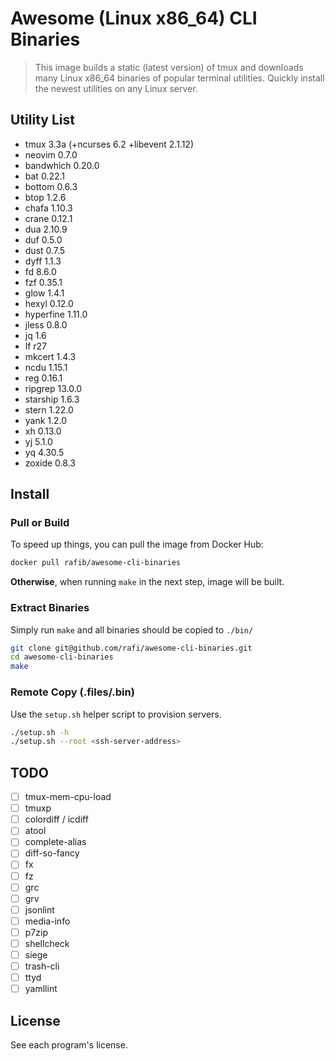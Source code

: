 # Awesome (Linux x86_64) CLI Binaries

> This image builds a static (latest version) of tmux and downloads many Linux
> x86_64 binaries of popular terminal utilities. Quickly install the newest
> utilities on any Linux server.

## Utility List

- tmux 3.3a (+ncurses 6.2 +libevent 2.1.12)
- neovim 0.7.0
- bandwhich 0.20.0
- bat 0.22.1
- bottom 0.6.3
- btop 1.2.6
- chafa 1.10.3
- crane 0.12.1
- dua 2.10.9
- duf 0.5.0
- dust 0.7.5
- dyff 1.1.3
- fd 8.6.0
- fzf 0.35.1
- glow 1.4.1
- hexyl 0.12.0
- hyperfine 1.11.0
- jless 0.8.0
- jq 1.6
- lf r27
- mkcert 1.4.3
- ncdu 1.15.1
- reg 0.16.1
- ripgrep 13.0.0
- starship 1.6.3
- stern 1.22.0
- yank 1.2.0
- xh 0.13.0
- yj 5.1.0
- yq 4.30.5
- zoxide 0.8.3

## Install

### Pull or Build

To speed up things, you can pull the image from Docker Hub:

```sh
docker pull rafib/awesome-cli-binaries
```

**Otherwise**, when running `make` in the next step, image will be built.

### Extract Binaries

Simply run `make` and all binaries should be copied to `./bin/`

```sh
git clone git@github.com/rafi/awesome-cli-binaries.git
cd awesome-cli-binaries
make
```

### Remote Copy (.files/.bin)

Use the `setup.sh` helper script to provision servers.

```sh
./setup.sh -h
./setup.sh --root <ssh-server-address>
```

## TODO

- [ ] tmux-mem-cpu-load
- [ ] tmuxp
- [ ] colordiff / icdiff
- [ ] atool
- [ ] complete-alias
- [ ] diff-so-fancy
- [ ] fx
- [ ] fz
- [ ] grc
- [ ] grv
- [ ] jsonlint
- [ ] media-info
- [ ] p7zip
- [ ] shellcheck
- [ ] siege
- [ ] trash-cli
- [ ] ttyd
- [ ] yamllint

## License

See each program's license.
